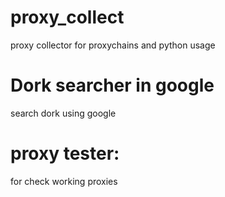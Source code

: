 # proxy_collect
proxy collector for proxychains and python usage
# Dork searcher in google
search dork using google
# proxy tester:
for check working proxies

